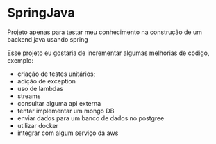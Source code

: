 # SpringJava
Projeto apenas para testar meu conhecimento na construção de um backend java usando spring

Esse projeto eu gostaria de incrementar algumas melhorias de codigo, 
exemplo:
 - criação de testes unitários;
 - adição de exception
 - uso de lambdas
 - streams
 - consultar alguma api externa
 - tentar implementar um mongo DB
 - enviar dados para um banco de dados no postgree
 - utilizar docker
 - integrar com algum serviço da aws
